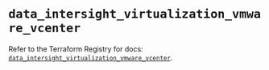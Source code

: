 # `data_intersight_virtualization_vmware_vcenter`

Refer to the Terraform Registry for docs: [`data_intersight_virtualization_vmware_vcenter`](https://registry.terraform.io/providers/ciscodevnet/intersight/1.0.71/docs/data-sources/virtualization_vmware_vcenter).
